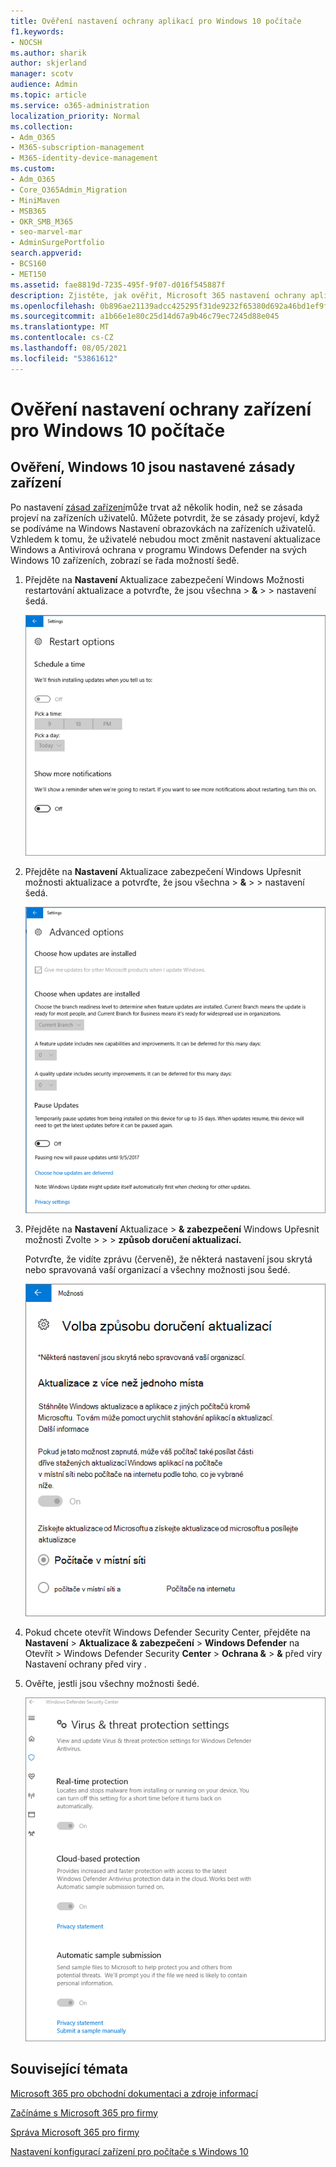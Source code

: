 ```yaml
---
title: Ověření nastavení ochrany aplikací pro Windows 10 počítače
f1.keywords:
- NOCSH
ms.author: sharik
author: skjerland
manager: scotv
audience: Admin
ms.topic: article
ms.service: o365-administration
localization_priority: Normal
ms.collection:
- Adm_O365
- M365-subscription-management
- M365-identity-device-management
ms.custom:
- Adm_O365
- Core_O365Admin_Migration
- MiniMaven
- MSB365
- OKR_SMB_M365
- seo-marvel-mar
- AdminSurgePortfolio
search.appverid:
- BCS160
- MET150
ms.assetid: fae8819d-7235-495f-9f07-d016f545887f
description: Zjistěte, jak ověřit, Microsoft 365 nastavení ochrany aplikací pro firmy na zařízeních Windows 10 uživatelů.
ms.openlocfilehash: 0b896ae21139adcc425295f31de9232f65380d692a46bd1ef9f81d4516e0e9ec
ms.sourcegitcommit: a1b66e1e80c25d14d67a9b46c79ec7245d88e045
ms.translationtype: MT
ms.contentlocale: cs-CZ
ms.lasthandoff: 08/05/2021
ms.locfileid: "53861612"
---
```

# <a name="validate-device-protection-settings-for-windows-10-pcs"></a>Ověření nastavení ochrany zařízení pro Windows 10 počítače

## <a name="verify-that-windows-10-device-policies-are-set"></a>Ověření, Windows 10 jsou nastavené zásady zařízení

Po nastavení [zásad zařízení](protection-settings-for-windows-10-pcs.md)může trvat až několik hodin, než se zásada projeví na zařízeních uživatelů. Můžete potvrdit, že se zásady projeví, když se podíváme na Windows Nastavení obrazovkách na zařízeních uživatelů. Vzhledem k tomu, že uživatelé nebudou moct změnit nastavení aktualizace Windows a Antivirová ochrana v programu Windows Defender na svých Windows 10 zařízeních, zobrazí se řada možností šedě.
  
1. Přejděte na **Nastavení** Aktualizace zabezpečení Windows Možnosti restartování aktualizace a potvrďte, že jsou všechna \> **&amp;** \>  \>  nastavení šedá. 
    
    ![Všechny možnosti restartování jsou šedé.](../media/31308da9-18b0-47c5-bbf6-d5fa6747c376.png)
  
2. Přejděte na **Nastavení** Aktualizace zabezpečení Windows Upřesnit možnosti aktualizace a potvrďte, že jsou všechna \> **&amp;** \>  \>  nastavení šedá. 
    
    ![Windows Rozšířené možnosti aktualizací jsou všechny šedé.](../media/049cf281-d503-4be9-898b-c0a3286c7fc2.png)
  
3. Přejděte na **Nastavení** Aktualizace \> **&amp; zabezpečení** Windows Upřesnit možnosti Zvolte \>  \>  \> **způsob doručení aktualizací.**
    
    Potvrďte, že vidíte zprávu (červeně), že některá nastavení jsou skrytá nebo spravovaná vaší organizací a všechny možnosti jsou šedé.
    
    ![Výběr způsobu doručení aktualizací označuje, že nastavení je ve vaší organizaci skryté nebo spravované.](../media/6b3e37c5-da41-4afd-9983-b4f406216b59.png)
  
4. Pokud chcete otevřít Windows Defender Security Center, přejděte na **Nastavení** \> **Aktualizace &amp; zabezpečení** \> **Windows Defender** na Otevřít \> Windows Defender Security **Center** \> **Ochrana &amp;** \> **&amp;** před viry Nastavení ochrany před viry . 
    
5. Ověřte, jestli jsou všechny možnosti šedé. 
    
    ![Nastavení ochrany před viry a hrozbou jsou šedě.](../media/9ca68d40-a5d9-49d7-92a4-c581688b5926.png)
  
## <a name="related-topics"></a>Související témata

[Microsoft 365 pro obchodní dokumentaci a zdroje informací](./index.yml)
  
[Začínáme s Microsoft 365 pro firmy](microsoft-365-business-overview.md)
  
[Správa Microsoft 365 pro firmy](manage.md)
  
[Nastavení konfigurací zařízení pro počítače s Windows 10](protection-settings-for-windows-10-pcs.md)
